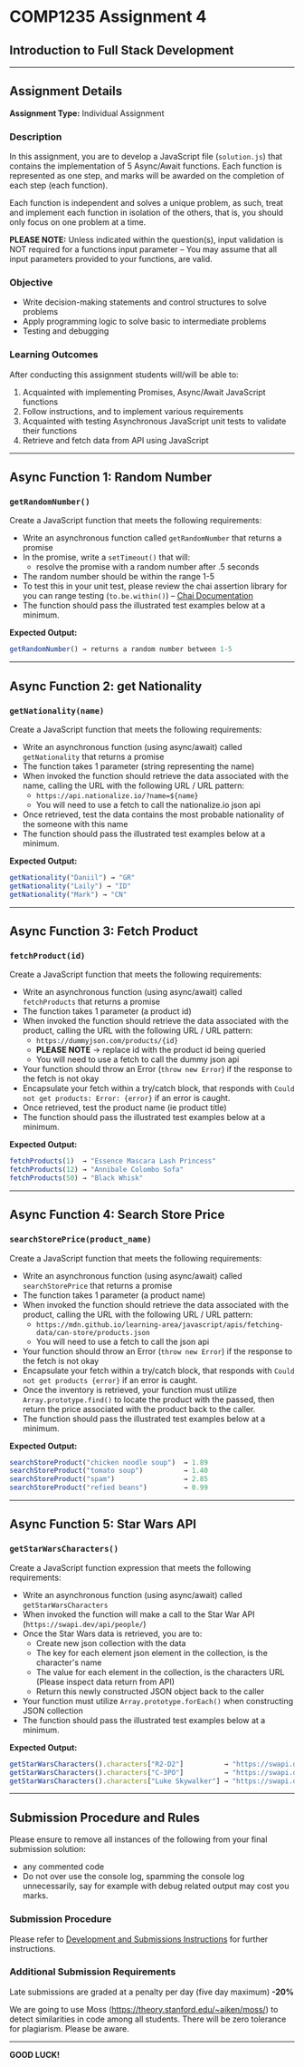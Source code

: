 # COMP1235 Assignment 4
## Introduction to Full Stack Development

---

## Assignment Details

**Assignment Type:** Individual Assignment

### Description
In this assignment, you are to develop a JavaScript file (`solution.js`) that contains the implementation of 5 Async/Await functions. Each function is represented as one step, and marks will be awarded on the completion of each step (each function).

Each function is independent and solves a unique problem, as such, treat and implement each function in isolation of the others, that is, you should only focus on one problem at a time.

**PLEASE NOTE:** Unless indicated within the question(s), input validation is NOT required for a functions input parameter – You may assume that all input parameters provided to your functions, are valid.

### Objective
- Write decision-making statements and control structures to solve problems
- Apply programming logic to solve basic to intermediate problems
- Testing and debugging

### Learning Outcomes
After conducting this assignment students will/will be able to:
1. Acquainted with implementing Promises, Async/Await JavaScript functions
2. Follow instructions, and to implement various requirements
3. Acquainted with testing Asynchronous JavaScript unit tests to validate their functions
4. Retrieve and fetch data from API using JavaScript

---

## Async Function 1: Random Number

### `getRandomNumber()`

Create a JavaScript function that meets the following requirements:

- Write an asynchronous function called `getRandomNumber` that returns a promise
- In the promise, write a `setTimeout()` that will:
  - resolve the promise with a random number after .5 seconds
- The random number should be within the range 1-5
- To test this in your unit test, please review the chai assertion library for you can range testing (`to.be.within()`) – [Chai Documentation](https://www.chaijs.com/api/bdd/)
- The function should pass the illustrated test examples below at a minimum.

**Expected Output:**
```javascript
getRandomNumber() → returns a random number between 1-5
```

---

## Async Function 2: get Nationality

### `getNationality(name)`

Create a JavaScript function that meets the following requirements:

- Write an asynchronous function (using async/await) called `getNationality` that returns a promise
- The function takes 1 parameter (string representing the name)
- When invoked the function should retrieve the data associated with the name, calling the URL with the following URL / URL pattern:
  - `https://api.nationalize.io/?name=${name}`
  - You will need to use a fetch to call the nationalize.io json api
- Once retrieved, test the data contains the most probable nationality of the someone with this name
- The function should pass the illustrated test examples below at a minimum.

**Expected Output:**
```javascript
getNationality("Daniil") → "GR"
getNationality("Laily") → "ID"
getNationality("Mark") → "CN"
```

---

## Async Function 3: Fetch Product

### `fetchProduct(id)`

Create a JavaScript function that meets the following requirements:

- Write an asynchronous function (using async/await) called `fetchProducts` that returns a promise
- The function takes 1 parameter (a product id)
- When invoked the function should retrieve the data associated with the product, calling the URL with the following URL / URL pattern:
  - `https://dummyjson.com/products/{id}`
  - **PLEASE NOTE** → replace id with the product id being queried
  - You will need to use a fetch to call the dummy json api
- Your function should throw an Error (`throw new Error`) if the response to the fetch is not okay
- Encapsulate your fetch within a try/catch block, that responds with `Could not get products: Error: {error}` if an error is caught.
- Once retrieved, test the product name (ie product title)
- The function should pass the illustrated test examples below at a minimum.

**Expected Output:**
```javascript
fetchProducts(1)  → "Essence Mascara Lash Princess"
fetchProducts(12) → "Annibale Colombo Sofa"
fetchProducts(50) → "Black Whisk"
```

---

## Async Function 4: Search Store Price

### `searchStorePrice(product_name)`

Create a JavaScript function that meets the following requirements:

- Write an asynchronous function (using async/await) called `searchStorePrice` that returns a promise
- The function takes 1 parameter (a product name)
- When invoked the function should retrieve the data associated with the product, calling the URL with the following URL / URL pattern:
  - `https://mdn.github.io/learning-area/javascript/apis/fetching-data/can-store/products.json`
  - You will need to use a fetch to call the json api
- Your function should throw an Error (`throw new Error`) if the response to the fetch is not okay
- Encapsulate your fetch within a try/catch block, that responds with `Could not get products {error}` if an error is caught.
- Once the inventory is retrieved, your function must utilize `Array.prototype.find()` to locate the product with the passed, then return the price associated with the product back to the caller.
- The function should pass the illustrated test examples below at a minimum.

**Expected Output:**
```javascript
searchStoreProduct("chicken noodle soup")  → 1.89
searchStoreProduct("tomato soup")          → 1.40
searchStoreProduct("spam")                 → 2.85
searchStoreProduct("refied beans")         → 0.99
```

---

## Async Function 5: Star Wars API

### `getStarWarsCharacters()`

Create a JavaScript function expression that meets the following requirements:

- Write an asynchronous function (using async/await) called `getStarWarsCharacters`
- When invoked the function will make a call to the Star War API (`https://swapi.dev/api/people/`)
- Once the Star Wars data is retrieved, you are to:
  - Create new json collection with the data
  - The key for each element json element in the collection, is the character's name
  - The value for each element in the collection, is the characters URL (Please inspect data return from API)
  - Return this newly constructed JSON object back to the caller
- Your function must utilize `Array.prototype.forEach()` when constructing JSON collection
- The function should pass the illustrated test examples below at a minimum.

**Expected Output:**
```javascript
getStarWarsCharacters().characters["R2-D2"]          → "https://swapi.dev/api/people/3/"
getStarWarsCharacters().characters["C-3PO"]          → "https://swapi.dev/api/people/2/"
getStarWarsCharacters().characters["Luke Skywalker"] → "https://swapi.dev/api/people/1/"
```

---

## Submission Procedure and Rules

Please ensure to remove all instances of the following from your final submission solution:
- any commented code
- Do not over use the console log, spamming the console log unnecessarily, say for example with debug related output may cost you marks.

### Submission Procedure

Please refer to [Development and Submissions Instructions](https://github.com/s25gbc/comp1235/blob/main/assignment4/development-and-submissions-instructions.md) for further instructions.

### Additional Submission Requirements

Late submissions are graded at a penalty per day (five day maximum) **-20%**

We are going to use Moss (https://theory.stanford.edu/~aiken/moss/) to detect similarities in code among all students. There will be zero tolerance for plagiarism. Please be aware.

---

**GOOD LUCK!**
